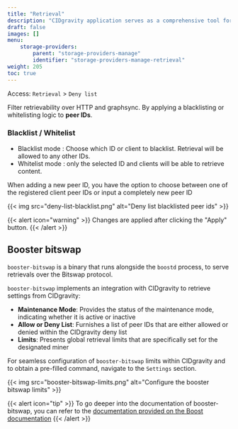 ```yaml
---
title: "Retrieval"
description: "CIDgravity application serves as a comprehensive tool for managing and monitoring of : clients, pricing, acceptance criterias, avalability and activity."
draft: false
images: []
menu:
    storage-providers:
        parent: "storage-providers-manage"
        identifier: "storage-providers-manage-retrieval"
weight: 205
toc: true
---
```


Access: `Retrieval` > `Deny list`

Filter retrievability over HTTP and graphsync. By applying a blacklisting or whitelisting logic to **peer IDs**.

### Blacklist / Whitelist

- Blacklist mode : Choose which ID or client to blacklist. Retrieval will be allowed to any other IDs.
- Whitelist mode : only the selected ID and clients will be able to retrieve content.

When adding a new peer ID, you have the option to choose between one of the registered client peer IDs or input a completely new peer ID

{{< img src="deny-list-blacklist.png" alt="Deny list blacklisted peer ids" >}}

{{< alert icon="warning" >}}
Changes are applied after clicking the "Apply" button.
{{< /alert >}}

## Booster bitswap

`booster-bitswap` is a binary that runs alongside the `boostd` process, to serve retrievals over the Bitswap protocol. 

`booster-bitswap` implements an integration with CIDgravity to retrieve settings from CIDgravity:

- **Maintenance Mode**: Provides the status of the maintenance mode, indicating whether it is active or inactive
- **Allow or Deny List**: Furnishes a list of peer IDs that are either allowed or denied within the CIDgravity deny list
- **Limits**: Presents global retrieval limits that are specifically set for the designated miner

For seamless configuration of `booster-bitswap` limits within CIDgravity and to obtain a pre-filled command, navigate to the `Settings` section. 

{{< img src="booster-bitswap-limits.png" alt="Configure the booster bitswap limits" >}}

{{< alert icon="tip" >}}
To go deeper into the documentation of booster-bitswap, you can refer to the [documentation provided on the Boost documentation](https://boost.filecoin.io/retrieving-data-from-filecoin/bitswap-retrieval)
{{< /alert >}}
